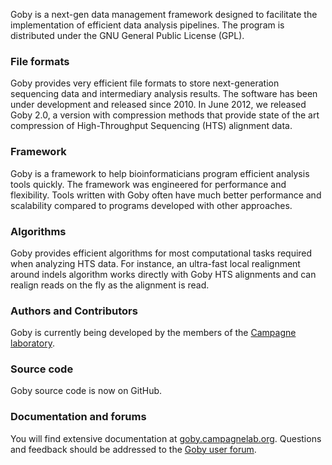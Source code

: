 Goby is a next-gen data management framework designed to facilitate the implementation of efficient data analysis pipelines. The program is distributed under the GNU General Public License (GPL).

### File formats
Goby provides very efficient file formats to store next-generation sequencing data and intermediary analysis results. The software has been under development and released since 2010. In June 2012, we released Goby 2.0, a version with compression methods that provide state of the art compression of High-Throughput Sequencing (HTS) alignment data.

### Framework
Goby is a framework to help bioinformaticians program efficient analysis tools quickly. The framework was engineered for performance and flexibility. Tools written with Goby often have much better performance and scalability compared to programs developed with other approaches.

### Algorithms
Goby provides efficient algorithms for most computational tasks required when analyzing HTS data. For instance, an ultra-fast local realignment around indels algorithm works directly with Goby HTS alignments and can realign reads on the fly as the alignment is read.

### Authors and Contributors
Goby is currently being developed by the members of the [Campagne laboratory](http://campagnelab.org).

### Source code
Goby source code is now on GitHub.

### Documentation and forums
You will find extensive documentation at [goby.campagnelab.org](http://goby.campagnelab.org).
Questions and feedback should be addressed to the [Goby user forum](https://groups.google.com/forum/?fromgroups#!forum/goby-framework).